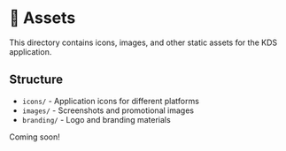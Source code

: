 # 🎨 Assets

This directory contains icons, images, and other static assets for the KDS application.

## Structure

- `icons/` - Application icons for different platforms
- `images/` - Screenshots and promotional images
- `branding/` - Logo and branding materials

Coming soon!
